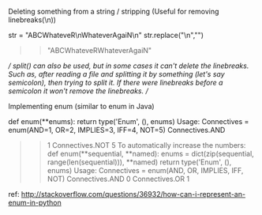 Deleting something from a string / stripping (Useful for removing linebreaks(\n))

str = "ABCWhateveR\nWhateverAgaiN\n"
str.replace("\n","")
>>"ABCWhateveRWhateverAgaiN"

*/ split() can also be used, but in some cases it can't delete the linebreaks. Such as, after reading a file and splitting it by something (let's say semicolon), then trying to split it. If there were linebreaks before a semicolon it won't remove the linebreaks. /*

Implementing enum (similar to enum in Java)

def enum(**enums):
  return type('Enum', (), enums)
Usage:
Connectives = enum(AND=1, OR=2, IMPLIES=3, IFF=4, NOT=5)
Connectives.AND
>> 1
Connectives.NOT
>> 5
To automatically increase the numbers:
def enum(**sequential, **named):
  enums = dict(zip(sequential, range(len(sequential))), **named)
  return type('Enum', (), enums)
Usage:
Connectives = enum(AND, OR, IMPLIES, IFF, NOT)
Connectives.AND
>> 0
Connectives.OR
>>1

ref: http://stackoverflow.com/questions/36932/how-can-i-represent-an-enum-in-python
